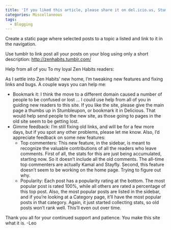 ```yaml
---
title: 'If you liked this article, please share it on del.icio.us, StumbleUpon or on Digg. I’d appreciate it. :)'
categories: Miscellaneous
tags:
  - Blogging
---
```

Create a static page where selected posts to a topic a listed and link to it in the navigation.

Use tumblr to link post all your posts on your blog using only a short description: http://zenhabits.tumblr.com/

Help from all of you
To my loyal Zen Habits readers:

As I settle into Zen Habits’ new home, I’m tweaking new features and fixing links and bugs. A couple ways you can help me:

* Bookmark it: I think the move to a different domain caused a number of people to be confused or lost … I could use help from all of you in guiding new readers to this site. If you like the site, please give the main page a thumbs up in Stumbleupon, or bookmark it in Delicious. That would help send people to the new site, as those going to pages in the old site seem to be getting lost.
* Gimme feedback: I’m still fixing old links, and will be for a few more days, but if you spot any other problems, please let me know. Also, I’d appreciate feedback on some new features:
  * Top commenters: This new feature, in the sidebar, is meant to recognize the valuable contributions of all the readers who leave comments. First of all, the stats for this are just being accumulated, starting now. So it doesn’t include all the old comments. The all-time top commenters are actually Kamal and Stayfly. Second, this feature doesn’t seem to be working on the home page. Trying to figure out why.
  * Popularity: Each post has a popularity rating at the bottom. The most popular post is rated 100%, while all others are rated a percentage of this top post. Also, the most popular posts are listed in the sidebar, and if you’re looking at a Category page, it’ll have the most popular posts in that category. Again, it just started collecting stats, so old posts won’t rank well. This’ll even out over time.

Thank you all for your continued support and patience. You make this site what it is. -Leo